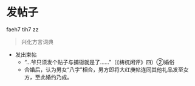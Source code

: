 # 发帖子
faeh7 tih7 zz
> 兴化方言词典
- 发出柬帖
  - “…爷只须发个贴子与捕衙就是了……”（《梼杌闲评》四）②婚俗
  - 合婚后，认为男女“八字”相合，男方即将大红庚帖连同其他礼品发至女方，至此婚约乃成。
